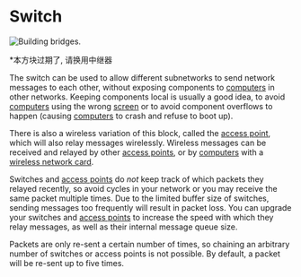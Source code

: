 # Switch

![Building bridges.](oredict:oc:switch)

*本方块过期了, 请换用中继器

The switch can be used to allow different subnetworks to send network messages to each other, without exposing components to [computers](../general/computer.md) in other networks. Keeping components local is usually a good idea, to avoid [computers](../general/computer.md) using the wrong [screen](screen1.md) or to avoid component overflows to happen (causing [computers](../general/computer.md) to crash and refuse to boot up).

There is also a wireless variation of this block, called the [access point](accessPoint.md), which will also relay messages wirelessly. Wireless messages can be received and relayed by other [access points](accessPoint.md), or by [computers](../general/computer.md) with a [wireless network card](../item/wlanCard1.md).

Switches and [access points](accessPoint.md) do *not* keep track of which packets they relayed recently, so avoid cycles in your network or you may receive the same packet multiple times. Due to the limited buffer size of switches, sending messages too frequently will result in packet loss. You can upgrade your switches and [access points](accessPoint.md) to increase the speed with which they relay messages, as well as their internal message queue size.

Packets are only re-sent a certain number of times, so chaining an arbitrary number of switches or access points is not possible. By default, a packet will be re-sent up to five times.
